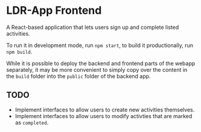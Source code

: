 # LDR-App Frontend

A React-based application that lets users sign up and complete listed activities.

To run it in development mode, run `npm start`, to build it productionally, run `npm build`.

While it is possible to deploy the backend and frontend parts of the webapp separately, it may be more convenient to simply copy over the content in the `build` folder into the `public` folder of the backend app.

## TODO

- Implement interfaces to allow users to create new activities themselves.
- Implement interfaces to allow users to modify activties that are marked as `completed`.
